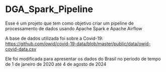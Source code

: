 # DGA_Spark_Pipeline

Esse é um projeto que tem como objetivo criar um pipeline de processamento de dados usando Apache Spark e Apache Airflow

A base de dados utilizada foi sobre a Covid-19: https://github.com/owid/covid-19-data/blob/master/public/data/owid-covid-data.csv

Ele foi modificada para apresentar os dados do Brasil no periodo de tempo de 1 de janeiro de 2020 até 4 de agosto de 2024
